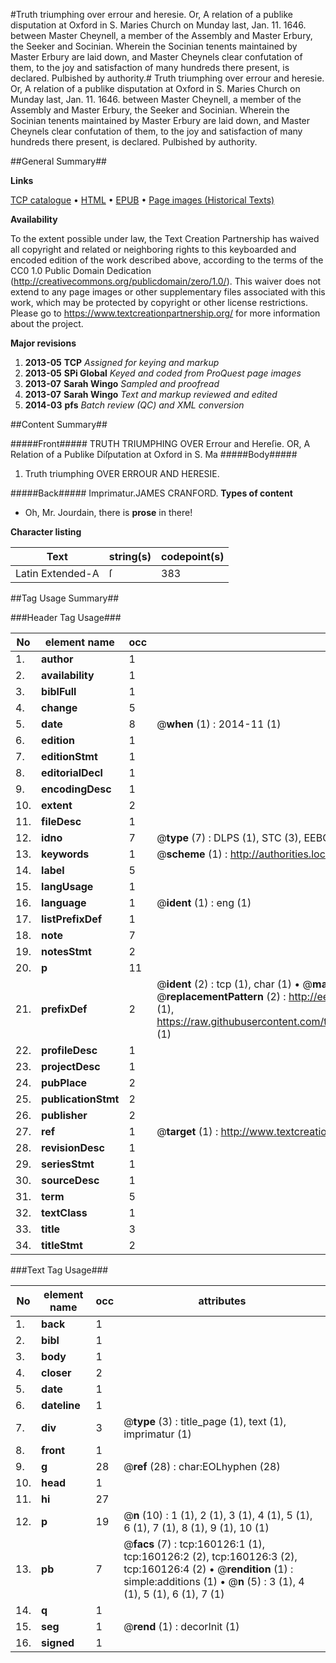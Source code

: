 #Truth triumphing over errour and heresie. Or, A relation of a publike disputation at Oxford in S. Maries Church on Munday last, Jan. 11. 1646. between Master Cheynell, a member of the Assembly and Master Erbury, the Seeker and Socinian. Wherein the Socinian tenents maintained by Master Erbury are laid down, and Master Cheynels clear confutation of them, to the joy and satisfaction of many hundreds there present, is declared. Pulbished by authority.#
Truth triumphing over errour and heresie. Or, A relation of a publike disputation at Oxford in S. Maries Church on Munday last, Jan. 11. 1646. between Master Cheynell, a member of the Assembly and Master Erbury, the Seeker and Socinian. Wherein the Socinian tenents maintained by Master Erbury are laid down, and Master Cheynels clear confutation of them, to the joy and satisfaction of many hundreds there present, is declared. Pulbished by authority.

##General Summary##

**Links**

[TCP catalogue](http://www.ota.ox.ac.uk/tcp/)  • 
[HTML](http://tei.it.ox.ac.uk/tcp/Texts-HTML/free/A79/A79479.html)  • 
[EPUB](http://tei.it.ox.ac.uk/tcp/Texts-EPUB/free/A79/A79479.epub) • 
[Page images (Historical Texts)](https://historicaltexts.jisc.ac.uk/eebo-99872176e)

**Availability**

To the extent possible under law, the Text Creation Partnership has waived all copyright and related or neighboring rights to this keyboarded and encoded edition of the work described above, according to the terms of the CC0 1.0 Public Domain Dedication (http://creativecommons.org/publicdomain/zero/1.0/). This waiver does not extend to any page images or other supplementary files associated with this work, which may be protected by copyright or other license restrictions. Please go to https://www.textcreationpartnership.org/ for more information about the project.

**Major revisions**

1. __2013-05__ __TCP__ *Assigned for keying and markup*
1. __2013-05__ __SPi Global__ *Keyed and coded from ProQuest page images*
1. __2013-07__ __Sarah Wingo__ *Sampled and proofread*
1. __2013-07__ __Sarah Wingo__ *Text and markup reviewed and edited*
1. __2014-03__ __pfs__ *Batch review (QC) and XML conversion*

##Content Summary##

#####Front#####
TRUTH TRIUMPHING OVER Errour and Hereſie. OR, A Relation of a Publike Diſputation at Oxford in S. Ma
#####Body#####

1. Truth triumphing OVER ERROUR AND HERESIE.

#####Back#####
Imprimatur.JAMES CRANFORD.
**Types of content**

  * Oh, Mr. Jourdain, there is **prose** in there!

**Character listing**


|Text|string(s)|codepoint(s)|
|---|---|---|
|Latin Extended-A|ſ|383|

##Tag Usage Summary##

###Header Tag Usage###

|No|element name|occ|attributes|
|---|---|---|---|
|1.|__author__|1||
|2.|__availability__|1||
|3.|__biblFull__|1||
|4.|__change__|5||
|5.|__date__|8| @__when__ (1) : 2014-11 (1)|
|6.|__edition__|1||
|7.|__editionStmt__|1||
|8.|__editorialDecl__|1||
|9.|__encodingDesc__|1||
|10.|__extent__|2||
|11.|__fileDesc__|1||
|12.|__idno__|7| @__type__ (7) : DLPS (1), STC (3), EEBO-CITATION (1), PROQUEST (1), VID (1)|
|13.|__keywords__|1| @__scheme__ (1) : http://authorities.loc.gov/ (1)|
|14.|__label__|5||
|15.|__langUsage__|1||
|16.|__language__|1| @__ident__ (1) : eng (1)|
|17.|__listPrefixDef__|1||
|18.|__note__|7||
|19.|__notesStmt__|2||
|20.|__p__|11||
|21.|__prefixDef__|2| @__ident__ (2) : tcp (1), char (1)  •  @__matchPattern__ (2) : ([0-9\-]+):([0-9IVX]+) (1), (.+) (1)  •  @__replacementPattern__ (2) : http://eebo.chadwyck.com/downloadtiff?vid=$1&page=$2 (1), https://raw.githubusercontent.com/textcreationpartnership/Texts/master/tcpchars.xml#$1 (1)|
|22.|__profileDesc__|1||
|23.|__projectDesc__|1||
|24.|__pubPlace__|2||
|25.|__publicationStmt__|2||
|26.|__publisher__|2||
|27.|__ref__|1| @__target__ (1) : http://www.textcreationpartnership.org/docs/. (1)|
|28.|__revisionDesc__|1||
|29.|__seriesStmt__|1||
|30.|__sourceDesc__|1||
|31.|__term__|5||
|32.|__textClass__|1||
|33.|__title__|3||
|34.|__titleStmt__|2||


###Text Tag Usage###

|No|element name|occ|attributes|
|---|---|---|---|
|1.|__back__|1||
|2.|__bibl__|1||
|3.|__body__|1||
|4.|__closer__|2||
|5.|__date__|1||
|6.|__dateline__|1||
|7.|__div__|3| @__type__ (3) : title_page (1), text (1), imprimatur (1)|
|8.|__front__|1||
|9.|__g__|28| @__ref__ (28) : char:EOLhyphen (28)|
|10.|__head__|1||
|11.|__hi__|27||
|12.|__p__|19| @__n__ (10) : 1 (1), 2 (1), 3 (1), 4 (1), 5 (1), 6 (1), 7 (1), 8 (1), 9 (1), 10 (1)|
|13.|__pb__|7| @__facs__ (7) : tcp:160126:1 (1), tcp:160126:2 (2), tcp:160126:3 (2), tcp:160126:4 (2)  •  @__rendition__ (1) : simple:additions (1)  •  @__n__ (5) : 3 (1), 4 (1), 5 (1), 6 (1), 7 (1)|
|14.|__q__|1||
|15.|__seg__|1| @__rend__ (1) : decorInit (1)|
|16.|__signed__|1||
